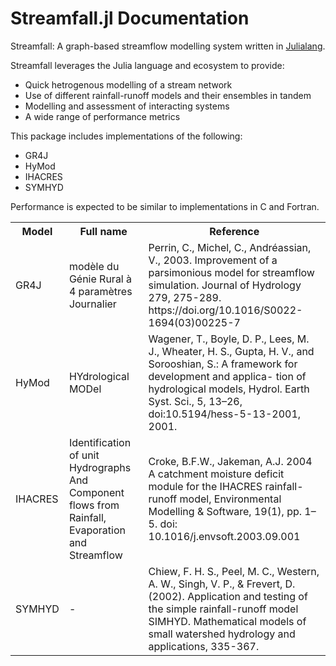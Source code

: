 # Streamfall.jl Documentation

Streamfall: A graph-based streamflow modelling system written in [Julialang](http://julialang.org/).

Streamfall leverages the Julia language and ecosystem to provide:
- Quick hetrogenous modelling of a stream network
- Use of different rainfall-runoff models and their ensembles in tandem
- Modelling and assessment of interacting systems
- A wide range of performance metrics

This package includes implementations of the following:
- GR4J
- HyMod
- IHACRES
- SYMHYD

Performance is expected to be similar to implementations in C and Fortran.

 <table align="center">
  <tr>
    <th>Model</th>
    <th>Full name</th>
    <th>Reference</th>
  </tr>
  <tr>
    <td>GR4J</td>
    <td>modèle du Génie Rural à 4 paramètres Journalier</td>
    <td>
    Perrin, C., Michel, C., Andréassian, V., 2003.
    Improvement of a parsimonious model for streamflow simulation.
    Journal of Hydrology 279, 275-289.
    https://doi.org/10.1016/S0022-1694(03)00225-7
    </td>
  </tr>
  <tr>
    <td>HyMod</td>
    <td>HYdrological MODel</td>
    <td>
    Wagener, T., Boyle, D. P., Lees, M. J., Wheater, H. S., Gupta, H. V.,
    and Sorooshian, S.: A framework for development and applica-
    tion of hydrological models, Hydrol. Earth Syst. Sci., 5, 13–26,
    doi:10.5194/hess-5-13-2001, 2001.
    </td>
  </tr>
  <tr>
    <td>IHACRES</td>
    <td>Identification of unit Hydrographs And Component flows from Rainfall, Evaporation and Streamflow</td>
    <td>
    Croke, B.F.W., Jakeman, A.J. 2004
    A catchment moisture deficit module for the IHACRES rainfall-runoff model,
    Environmental Modelling & Software, 19(1), pp. 1–5.
    doi: 10.1016/j.envsoft.2003.09.001
    </td>
  </tr>
  <tr>
    <td>SYMHYD</td>
    <td>-</td>
    <td>
    Chiew, F. H. S., Peel, M. C., Western, A. W., Singh, V. P., & Frevert, D. (2002). Application and testing of the simple rainfall-runoff model SIMHYD. Mathematical models of small watershed hydrology and applications, 335-367.
    </td>
  </tr>
</table>